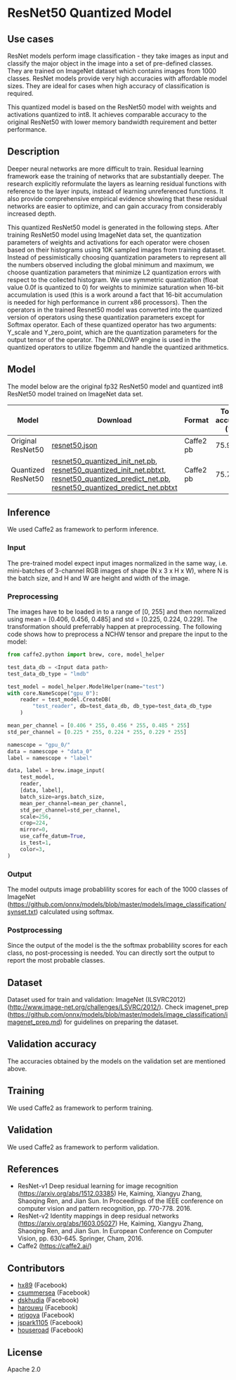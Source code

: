 # ResNet50 Quantized Model

## Use cases

ResNet models perform image classification - they take images as input and classify the major object in the image into a set of pre-defined classes. They are trained on ImageNet dataset which contains images from 1000 classes. ResNet models provide very high accuracies with affordable model sizes. They are ideal for cases when high accuracy of classification is required. 

This quantized model is based on the ResNet50 model with weights and activations quantized to int8. It achieves comparable accuracy to the original ResNet50 with lower memory bandwidth requirement and better performance. 

## Description

Deeper neural networks are more difficult to train. Residual learning framework ease the training of networks that are substantially deeper. The research explicitly reformulate the layers as learning residual functions with reference to the layer inputs, instead of learning unreferenced functions. It also provide comprehensive empirical evidence showing that these residual networks are easier to optimize, and can gain accuracy from considerably increased depth. 

This quantized ResNet50 model is generated in the following steps. After training ResNet50 model using ImageNet data set, the quantization parameters of weights and activations for each operator were chosen based on their histograms using 10K sampled images from training dataset. Instead of pessimistically choosing quantization parameters to represent all the numbers observed including the global minimum and maximum, we choose quantization parameters that minimize L2 quantization errors with respect to the collected histogram. We use symmetric quantization (float value 0.0f is quantized to 0) for weights to minimize saturation when 16-bit accumulation is used (this is a work around a fact that 16-bit accumulation is needed for high performance in current x86 processors). Then the operators in the trained Resnet50 model was converted into the quantized version of operators using these quantization parameters except for Softmax operator. Each of these quantized operator has two arguments: Y_scale and Y_zero_point, which are the quantization parameters for the output tensor of the operator. The DNNLOWP engine is used in the quantized operators to utilize fbgemm and handle the quantized arithmetics.

## Model

The model below are the original fp32 ResNet50 model and quantized int8 ResNet50 model trained on ImageNet data set. 

| Model | Download | Format | Top-1 accuracy (%) | Top-5 accuracy (%) |
|-|-|-|-|-|
| Original ResNet50 |  [resnet50.json](https://github.com/facebook/FAI-PEP/blob/master/specifications/models/caffe2/resnet50/resnet50.json) | Caffe2 pb | 75.9% | 92.9% |
| Quantized ResNet50 | [resnet50_quantized_init_net.pb](https://s3.amazonaws.com/download.caffe2.ai/models/resnet50_quantized/resnet50_quantized_init_net.pb), [resnet50_quantized_init_net.pbtxt](https://s3.amazonaws.com/download.caffe2.ai/models/resnet50_quantized/resnet50_quantized_init_net.pbtxt), [resnet50_quantized_predict_net.pb](https://s3.amazonaws.com/download.caffe2.ai/models/resnet50_quantized/resnet50_quantized_predict_net.pb), [resnet50_quantized_predict_net.pbtxt](https://s3.amazonaws.com/download.caffe2.ai/models/resnet50_quantized/resnet50_quantized_predict_net.pbtxt) | Caffe2 pb | 75.7% | 92.9% |

## Inference

We used Caffe2 as framework to perform inference. 

### Input

The pre-trained model expect input images normalized in the same way, i.e. mini-batches of 3-channel RGB images of shape (N x 3 x H x W), where N is the batch size, and H and W are height and width of the image. 

### Preprocessing

The images have to be loaded in to a range of [0, 255] and then normalized using mean = [0.406, 0.456, 0.485] and std = [0.225, 0.224, 0.229]. The transformation should preferrably happen at preprocessing.
The following code shows how to preprocess a NCHW tensor and prepare the input to the model:

```python
from caffe2.python import brew, core, model_helper

test_data_db = <Input data path>
test_data_db_type = "lmdb"

test_model = model_helper.ModelHelper(name="test")
with core.NameScope("gpu_0"):
    reader = test_model.CreateDB(
        "test_reader", db=test_data_db, db_type=test_data_db_type
    )

mean_per_channel = [0.406 * 255, 0.456 * 255, 0.485 * 255]
std_per_channel = [0.225 * 255, 0.224 * 255, 0.229 * 255]

namescope = "gpu_0/"
data = namescope + "data_0"
label = namescope + "label"

data, label = brew.image_input(
    test_model,
    reader,
    [data, label],
    batch_size=args.batch_size,
    mean_per_channel=mean_per_channel,
    std_per_channel=std_per_channel,
    scale=256,
    crop=224,
    mirror=0,
    use_caffe_datum=True,
    is_test=1,
    color=3,
)
```

### Output

The model outputs image probablility scores for each of the 1000 classes of ImageNet (https://github.com/onnx/models/blob/master/models/image_classification/synset.txt) calculated using softmax.

### Postprocessing

Since the output of the model is the the softmax probablility scores for each class, no post-processing is needed. You can directly sort the output to report the most probable classes. 

## Dataset

Dataset used for train and validation: ImageNet (ILSVRC2012) (http://www.image-net.org/challenges/LSVRC/2012/). Check imagenet_prep (https://github.com/onnx/models/blob/master/models/image_classification/imagenet_prep.md) for guidelines on preparing the dataset.

## Validation accuracy

The accuracies obtained by the models on the validation set are mentioned above. 

## Training

We used Caffe2 as framework to perform training. 

## Validation

We used Caffe2 as framework to perform validation. 

## References

* ResNet-v1 Deep residual learning for image recognition (https://arxiv.org/abs/1512.03385) He, Kaiming, Xiangyu Zhang, Shaoqing Ren, and Jian Sun. In Proceedings of the IEEE conference on computer vision and pattern recognition, pp. 770-778. 2016.
* ResNet-v2 Identity mappings in deep residual networks (https://arxiv.org/abs/1603.05027) He, Kaiming, Xiangyu Zhang, Shaoqing Ren, and Jian Sun. In European Conference on Computer Vision, pp. 630-645. Springer, Cham, 2016.
* Caffe2 (https://caffe2.ai/)

## Contributors

* [hx89](https://github.com/hx89) (Facebook)
* [csummersea](https://github.com/csummersea) (Facebook)
* [dskhudia](https://github.com/dskhudia) (Facebook)
* [harouwu](https://github.com/harouwu) (Facebook)
* [prigoya](https://github.com/prigoyal) (Facebook)
* [jspark1105](https://github.com/jspark1105) (Facebook)
* [houseroad](https://github.com/houseroad) (Facebook)

## License

Apache 2.0
